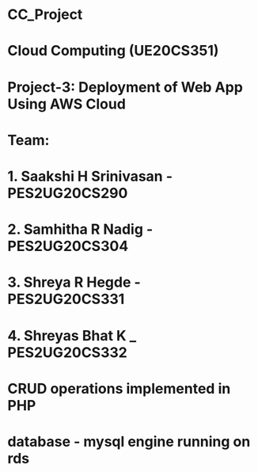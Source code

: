 # CC_Project
# Cloud Computing (UE20CS351)
# Project-3: Deployment of Web App Using AWS Cloud

# Team:
# 1. Saakshi H Srinivasan - PES2UG20CS290
# 2. Samhitha R Nadig - PES2UG20CS304
# 3. Shreya R Hegde - PES2UG20CS331
# 4. Shreyas Bhat K _ PES2UG20CS332

# CRUD operations implemented in PHP
# database - mysql engine running on rds
